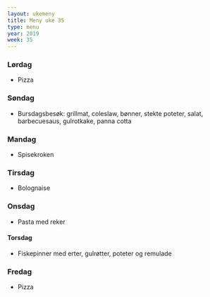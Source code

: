 ```yaml
---
layout: ukemeny
title: Meny uke 35
type: menu
year: 2019
week: 35
---
```


### Lørdag

- Pizza

### Søndag

- Bursdagsbesøk: grillmat, coleslaw, bønner, stekte poteter, salat, barbecuesaus, gulrotkake, panna cotta

### Mandag

- Spisekroken

### Tirsdag

- Bolognaise

### Onsdag

- Pasta med reker

#### Torsdag

- Fiskepinner med erter, gulrøtter, poteter og remulade

### Fredag

- Pizza